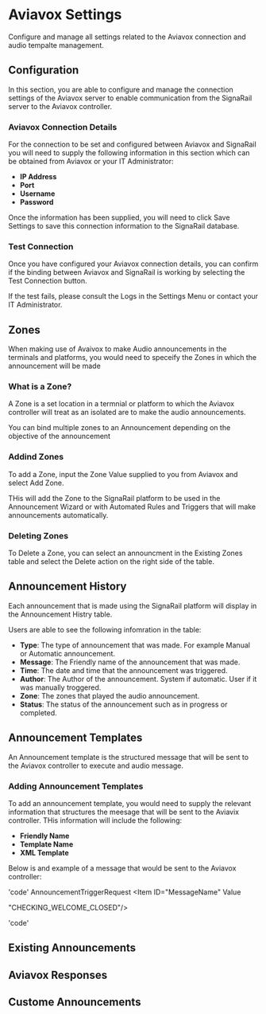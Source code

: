 # Aviavox Settings
Configure and manage all settings related to the Aviavox connection and audio tempalte management. 

## Configuration
In this section, you are able to configure and manage the connection settings of the Aviavox server to enable communication from the SignaRail server to the Aviavox controller. 


### Aviavox Connection Details

For the connection to be set and configured between Aviavox and SignaRail you will need to supply the following information in this section which can be obtained from Aviavox or your IT Administrator:

- **IP Address**
- **Port**
- **Username**
- **Password**

Once the information has been supplied, you will need to click Save Settings to save this connection information to the SignaRail database.


### Test Connection
Once you have configured your Aviavox connection details, you can confirm if the binding between Aviavox and SignaRail is working by selecting the Test Connection button. 

If the test fails, please consult the Logs in the Settings Menu or contact your IT Administrator. 


## Zones
When making use of Avaivox to make Audio announcements in the terminals and platforms, you would need to speceify the Zones in which the announcement will be made

### What is a Zone?
A Zone is a set location in a termnial or platform to which the Aviavox controller will treat as an isolated are to make the audio announcements.

You can bind multiple zones to an Announcement depending on the objective of the announcement

### Addind Zones
To add a Zone, input the Zone Value supplied to you from Aviavox and select Add Zone.

THis will add the Zone to the SignaRail platform to be used in the Announcement Wizard or with Automated Rules and Triggers that will make announcements automatically. 

### Deleting Zones
To Delete a Zone, you can select an announcment in the Existing Zones table and select the Delete action on the right side of the table.



## Announcement History
Each announcement that is made using the SignaRail platform will display in the Announcement Histry table.

Users are able to see the following infomration in the table:
- **Type**: The type of announcement that was made. For example Manual or Automatic announcement. 
- **Message**: The Friendly name of the announcement that was made.
- **Time**: The date and time that the announcement was triggered.
- **Author**: The Author of the announcement. System if automatic. User if it was manually troggered. 
- **Zone**: The zones that played the audio announcement. 
- **Status**: The status of the announcement such as in progress or completed. 


## Announcement Templates
An Announcement template is the structured message that will be sent to the Aviavox controller to execute and audio message.

### Adding Announcement Templates
To add an announcement template, you would need to supply the relevant information that structures the meesage that will be sent to the Aviavix controller. 
THis information will include the following:
- **Friendly Name**
- **Template Name**
- **XML Template**


Below is and example of a message that would be sent to the Aviavox controller:

'code'<AIP>
<MessageID>AnnouncementTriggerRequest</MessageID>
<MessageData>
<AnnouncementData>
<Item ID="MessageName" Value

"CHECKING_WELCOME_CLOSED"/>

<Item ID="TrainNumber" Value="1234"/>
<Item ID="Route" Value="GBR_LON"/>
<Item ID="ScheduledTime" Value="2024-08-22T07:45:00Z"/>

<Item ID="Zones" Value="Terminal"/>

</AnnouncementData>
</MessageData>
</AIP>'code'


## Existing Announcements


## Aviavox Responses



## Custome Announcements